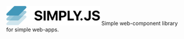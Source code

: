 <img src="docs/images/logo.png" width="250px">
Simple web-component library<br>for simple web-apps.

<center>
    <repl-component id="pxen71pu7juv1ie" download="false"></replcomponent>
</center>